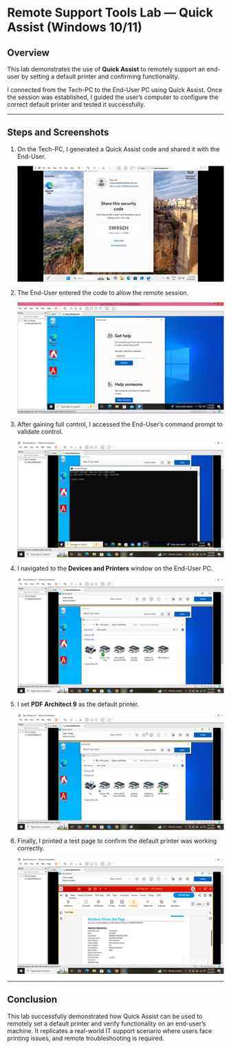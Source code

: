 # Remote Support Tools Lab — Quick Assist (Windows 10/11)

## Overview
This lab demonstrates the use of **Quick Assist** to remotely support an end-user by setting a default printer and confirming functionality.

I connected from the Tech-PC to the End-User PC using Quick Assist. Once the session was established, I guided the user’s computer to configure the correct default printer and tested it successfully.

---

## Steps and Screenshots

1. On the Tech-PC, I generated a Quick Assist code and shared it with the End-User. 

   ![Tech-PC Code Window](./screenshots/Tech-PC_Code_Window.png)

2. The End-User entered the code to allow the remote session.  

   ![End-User Code Entry Window](./screenshots/End-User_Code_Entry_Window.PNG)

3. After gaining full control, I accessed the End-User’s command prompt to validate control.  

   ![Tech-PC Full Control Showing End-User Command Prompt](./screenshots/Tech-PC_Full_Control_Showing_End-User_Command_Prompt.PNG)

4. I navigated to the **Devices and Printers** window on the End-User PC.  

   ![Devices and Printers Window](./screenshots/Tech-PC_Showing_End-User_Devices_And_Printers_Window.PNG)

5. I set **PDF Architect 9** as the default printer.  

   ![Default Printer Set](./screenshots/Tech-PC_Showing_PDF-Architect9_Made_Default_Printer_On_End-User_PC.PNG)

6. Finally, I printed a test page to confirm the default printer was working correctly. 
 
   ![Test Page Print Confirmation](./screenshots/Tech-PC_Showing_Test_Page_Print_Confirmation.PNG)

---

## Conclusion
This lab successfully demonstrated how Quick Assist can be used to remotely set a default printer and verify functionality on an end-user’s machine. It replicates a real-world IT support scenario where users face printing issues, and remote troubleshooting is required.
